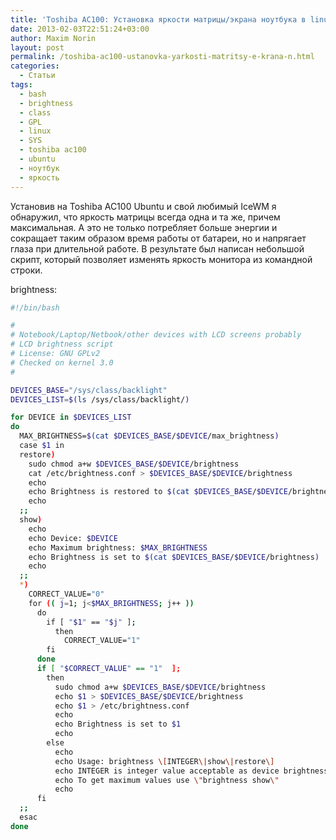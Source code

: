 ```yaml
---
title: 'Toshiba AC100: Установка яркости матрицы/экрана ноутбука в linux'
date: 2013-02-03T22:51:24+03:00
author: Maxim Norin
layout: post
permalink: /toshiba-ac100-ustanovka-yarkosti-matritsy-e-krana-n.html
categories:
  - Статьи
tags:
  - bash
  - brightness
  - class
  - GPL
  - linux
  - SYS
  - toshiba ac100
  - ubuntu
  - ноутбук
  - яркость
---
```

Установив на Toshiba AC100 Ubuntu и свой любимый IceWM я обнаружил, что яркость матрицы всегда одна и та же, причем максимальная. А это не только потребляет больше энергии и сокращает таким образом время работы от батареи, но и напрягает глаза при длительной работе.
В результате был написан небольшой скрипт, который позволяет изменять яркость монитора из командной строки.
<!--more-->
brightness:
```bash
#!/bin/bash

#
# Notebook/Laptop/Netbook/other devices with LCD screens probably
# LCD brightness script
# License: GNU GPLv2
# Checked on kernel 3.0
#

DEVICES_BASE="/sys/class/backlight"
DEVICES_LIST=$(ls /sys/class/backlight/)

for DEVICE in $DEVICES_LIST
do
  MAX_BRIGHTNESS=$(cat $DEVICES_BASE/$DEVICE/max_brightness)
  case $1 in
  restore)
    sudo chmod a+w $DEVICES_BASE/$DEVICE/brightness
    cat /etc/brightness.conf > $DEVICES_BASE/$DEVICE/brightness
    echo
    echo Brightness is restored to $(cat $DEVICES_BASE/$DEVICE/brightness)
    echo
  ;;
  show)
    echo
    echo Device: $DEVICE
    echo Maximum brightness: $MAX_BRIGHTNESS
    echo Brightness is set to $(cat $DEVICES_BASE/$DEVICE/brightness)
    echo
  ;;
  *)
    CORRECT_VALUE="0"
    for (( j=1; j<$MAX_BRIGHTNESS; j++ ))
      do
        if [ "$1" == "$j" ];
          then
            CORRECT_VALUE="1"
        fi
      done
      if [ "$CORRECT_VALUE" == "1"  ];
        then
          sudo chmod a+w $DEVICES_BASE/$DEVICE/brightness
          echo $1 > $DEVICES_BASE/$DEVICE/brightness
          echo $1 > /etc/brightness.conf
          echo
          echo Brightness is set to $1
          echo
        else
          echo
          echo Usage: brightness \[INTEGER\|show\|restore\]
          echo INTEGER is integer value acceptable as device brightness. It must be between 1 and maximum for your device
          echo To get maximum values use \"brightness show\"
          echo
      fi
  ;;
  esac
done
```
